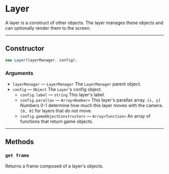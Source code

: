# Layer

A layer is a construct of other objects. The layer manages these objects and can optionally render them to the screen.

---

## Constructor

```javascript
new Layer(layerManager, config);
```

### Arguments

-   `layerManager` &mdash; `LayerManager` The `LayerManager` parent object.
-   `config` &mdash; `Object` The `Layer`'s config object.
    -   `config.label` &mdash; `string` This layer's label.
    -   `config.parallax` &mdash; `Array<Number>` This layer's parallax array. `[x, y]` Numbers 0-1 determine how much this layer moves with the camera. `[0, 0]` for layers that do not move.
    -   `config.gameObjectConstructors` &mdash; `Array<function>` An array of functions that return game objects.

---

## Methods

### `get frame`

Returns a frame composed of a layer's objects.
